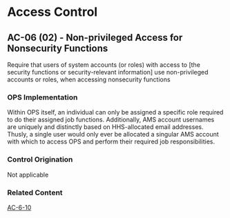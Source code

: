 # Access Control
## AC-06 (02) - Non-privileged Access for Nonsecurity Functions

Require that users of system accounts (or roles) with access to [the security functions or security-relevant information] use non-privileged accounts or roles, when accessing nonsecurity functions

### OPS Implementation


Within OPS itself, an individual can only be assigned a specific role required to do their assigned job functions. Additionally, AMS account usernames are uniquely and distinctly based on HHS-allocated email addresses. Thusly, a single user would only ever be allocated a singular AMS account with which to access OPS and perform their required job responsibilities.

### Control Origination

Not applicable

### Related Content

[AC-6-10](./ac-06-10.md)
